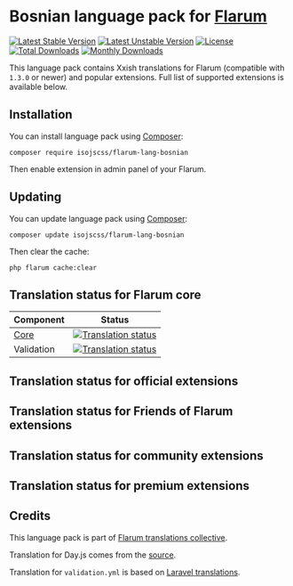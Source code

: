 
# Bosnian language pack for [Flarum](https://flarum.org/)

[![Latest Stable Version](https://img.shields.io/packagist/v/yourname/flarum-lang-xxish?color=success&label=stable)](https://packagist.org/packages/isojscss/flarum-lang-bosnian) 
[![Latest Unstable Version](https://img.shields.io/packagist/v/yourname/flarum-lang-xxish?include_prereleases&label=unstable)](https://packagist.org/packages/isojscss/flarum-lang-bosnian) 
[![License](https://img.shields.io/packagist/l/yourname/flarum-lang-xxish)](https://packagist.org/packages/isojscss/flarum-lang-bosnian) 
[![Total Downloads](https://img.shields.io/packagist/dt/yourname/flarum-lang-xxish)](https://packagist.org/packages/isojscss/flarum-lang-bosnian/stats) 
[![Monthly Downloads](https://img.shields.io/packagist/dm/yourname/flarum-lang-xxish)](https://packagist.org/packages/youisojscssrname/flarum-lang-bosnian/stats) 

This language pack contains Xxish translations for Flarum (compatible with `1.3.0` or newer) and popular extensions. Full list of supported extensions is available below.


## Installation

You can install language pack using [Composer](https://getcomposer.org/):

```console
composer require isojscss/flarum-lang-bosnian
```

Then enable extension in admin panel of your Flarum.


## Updating

You can update language pack using [Composer](https://getcomposer.org/):

```console
composer update isojscss/flarum-lang-bosnian
```

Then clear the cache:

```console
php flarum cache:clear
```


## Translation status for Flarum core

| Component | Status |
| --- | --- |
| [Core](https://github.com/flarum/core) | [![Translation status](https://weblate.rob006.net/widgets/flarum/xx/core/svg-badge.svg)](https://weblate.rob006.net/projects/flarum/core/xx/) |
| Validation | [![Translation status](https://weblate.rob006.net/widgets/flarum/xx/validation/svg-badge.svg)](https://weblate.rob006.net/projects/flarum/validation/xx/) |


## Translation status for official extensions

<!-- flarum-extensions-list-start -->
<!-- flarum-extensions-list-stop -->


## Translation status for Friends of Flarum extensions

<!-- fof-extensions-list-start -->
<!-- fof-extensions-list-stop -->


## Translation status for community extensions

<!-- various-extensions-list-start -->
<!-- various-extensions-list-stop -->


## Translation status for premium extensions

<!-- premium-extensions-list-start -->
<!-- premium-extensions-list-stop -->


## Credits

This language pack is part of [Flarum translations collective](https://github.com/rob006-software/flarum-translations).

Translation for Day.js comes from the [source](https://github.com/iamkun/dayjs/blob/v1.10.4/src/locale/bs.js).

Translation for `validation.yml` is based on [Laravel translations](https://github.com/Laravel-Lang/lang/blob/8.1.3/src/xx/validation.php).

